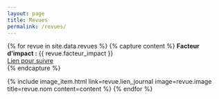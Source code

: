 ```yaml
---
layout: page
title: Revues
permalink: /revues/
---
```


{% for revue in site.data.revues %}
  {% capture content %}
    <b>Facteur d'impact :</b> {{ revue.facteur_impact }}<br/>
    <a href="{{ revue.lien_suivre }}">Lien pour suivre</a><br/>
  {% endcapture %}
  
  {% include image_item.html link=revue.lien_journal image=revue.image title=revue.nom content=content %}
{% endfor %}
